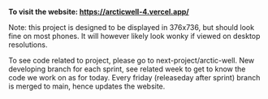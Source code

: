 **To visit the website: https://arcticwell-4.vercel.app/**

Note: this project is designed to be displayed in 376x736, but should look fine on most phones. It will however likely look wonky if viewed on desktop resolutions.

To see code related to project, please go to next-project/arctic-well. New developing branch for each sprint, see related week to get to know the code we work on as for today. Every friday (releaseday after sprint) branch is merged to main, hence updates the website.
